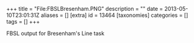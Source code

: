 +++
title = "File:FBSLBresenham.PNG"
description = ""
date = 2013-05-10T23:01:31Z
aliases = []
[extra]
id = 13464
[taxonomies]
categories = []
tags = []
+++

FBSL output for Bresenham's Line task
